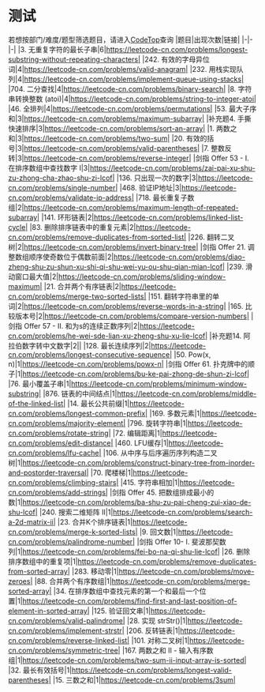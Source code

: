 # 测试
若想按部门/难度/题型筛选题目，请进入[CodeTop](https://codetop.cc)查询
|题目|出现次数|链接|
|-|-|-|
|3. 无重复字符的最长子串|6|https://leetcode-cn.com/problems/longest-substring-without-repeating-characters|
|242. 有效的字母异位词|4|https://leetcode-cn.com/problems/valid-anagram|
|232. 用栈实现队列|4|https://leetcode-cn.com/problems/implement-queue-using-stacks|
|704. 二分查找|4|https://leetcode-cn.com/problems/binary-search|
|8. 字符串转换整数 (atoi)|4|https://leetcode-cn.com/problems/string-to-integer-atoi|
|46. 全排列|4|https://leetcode-cn.com/problems/permutations|
|53. 最大子序和|3|https://leetcode-cn.com/problems/maximum-subarray|
|补充题4. 手撕快速排序|3|https://leetcode-cn.com/problems/sort-an-array|
|1. 两数之和|3|https://leetcode-cn.com/problems/two-sum|
|20. 有效的括号|3|https://leetcode-cn.com/problems/valid-parentheses|
|7. 整数反转|3|https://leetcode-cn.com/problems/reverse-integer|
|剑指 Offer 53 - I. 在排序数组中查找数字 I|3|https://leetcode-cn.com/problems/zai-pai-xu-shu-zu-zhong-cha-zhao-shu-zi-lcof|
|136. 只出现一次的数字|3|https://leetcode-cn.com/problems/single-number|
|468. 验证IP地址|3|https://leetcode-cn.com/problems/validate-ip-address|
|718. 最长重复子数组|2|https://leetcode-cn.com/problems/maximum-length-of-repeated-subarray|
|141. 环形链表|2|https://leetcode-cn.com/problems/linked-list-cycle|
|83. 删除排序链表中的重复元素|2|https://leetcode-cn.com/problems/remove-duplicates-from-sorted-list|
|226. 翻转二叉树|2|https://leetcode-cn.com/problems/invert-binary-tree|
|剑指 Offer 21. 调整数组顺序使奇数位于偶数前面|2|https://leetcode-cn.com/problems/diao-zheng-shu-zu-shun-xu-shi-qi-shu-wei-yu-ou-shu-qian-mian-lcof|
|239. 滑动窗口最大值|2|https://leetcode-cn.com/problems/sliding-window-maximum|
|21. 合并两个有序链表|2|https://leetcode-cn.com/problems/merge-two-sorted-lists|
|151. 翻转字符串里的单词|2|https://leetcode-cn.com/problems/reverse-words-in-a-string|
|165. 比较版本号|2|https://leetcode-cn.com/problems/compare-version-numbers|
|剑指 Offer 57 - II. 和为s的连续正数序列|2|https://leetcode-cn.com/problems/he-wei-sde-lian-xu-zheng-shu-xu-lie-lcof|
|补充题14. 阿拉伯数字转中文数字|2||
|128. 最长连续序列|2|https://leetcode-cn.com/problems/longest-consecutive-sequence|
|50. Pow(x, n)|1|https://leetcode-cn.com/problems/powx-n|
|剑指 Offer 61. 扑克牌中的顺子|1|https://leetcode-cn.com/problems/bu-ke-pai-zhong-de-shun-zi-lcof|
|76. 最小覆盖子串|1|https://leetcode-cn.com/problems/minimum-window-substring|
|876. 链表的中间结点|1|https://leetcode-cn.com/problems/middle-of-the-linked-list|
|14. 最长公共前缀|1|https://leetcode-cn.com/problems/longest-common-prefix|
|169. 多数元素|1|https://leetcode-cn.com/problems/majority-element|
|796. 旋转字符串|1|https://leetcode-cn.com/problems/rotate-string|
|72. 编辑距离|1|https://leetcode-cn.com/problems/edit-distance|
|460. LFU缓存|1|https://leetcode-cn.com/problems/lfu-cache|
|106. 从中序与后序遍历序列构造二叉树|1|https://leetcode-cn.com/problems/construct-binary-tree-from-inorder-and-postorder-traversal|
|70. 爬楼梯|1|https://leetcode-cn.com/problems/climbing-stairs|
|415. 字符串相加|1|https://leetcode-cn.com/problems/add-strings|
|剑指 Offer 45. 把数组排成最小的数|1|https://leetcode-cn.com/problems/ba-shu-zu-pai-cheng-zui-xiao-de-shu-lcof|
|240. 搜索二维矩阵 II|1|https://leetcode-cn.com/problems/search-a-2d-matrix-ii|
|23. 合并K个排序链表|1|https://leetcode-cn.com/problems/merge-k-sorted-lists|
|9. 回文数|1|https://leetcode-cn.com/problems/palindrome-number|
|剑指 Offer 10- I. 斐波那契数列|1|https://leetcode-cn.com/problems/fei-bo-na-qi-shu-lie-lcof|
|26. 删除排序数组中的重复项|1|https://leetcode-cn.com/problems/remove-duplicates-from-sorted-array|
|283. 移动零|1|https://leetcode-cn.com/problems/move-zeroes|
|88. 合并两个有序数组|1|https://leetcode-cn.com/problems/merge-sorted-array|
|34. 在排序数组中查找元素的第一个和最后一个位置|1|https://leetcode-cn.com/problems/find-first-and-last-position-of-element-in-sorted-array|
|125. 验证回文串|1|https://leetcode-cn.com/problems/valid-palindrome|
|28. 实现 strStr()|1|https://leetcode-cn.com/problems/implement-strstr|
|206. 反转链表|1|https://leetcode-cn.com/problems/reverse-linked-list|
|101. 对称二叉树|1|https://leetcode-cn.com/problems/symmetric-tree|
|167. 两数之和 II - 输入有序数组|1|https://leetcode-cn.com/problems/two-sum-ii-input-array-is-sorted|
|32. 最长有效括号|1|https://leetcode-cn.com/problems/longest-valid-parentheses|
|15. 三数之和|1|https://leetcode-cn.com/problems/3sum|